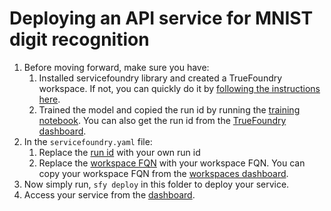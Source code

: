 # Deploying an API service for MNIST digit recognition

1. Before moving forward, make sure you have:
   1. Installed servicefoundry library and created a TrueFoundry workspace. If not, you can quickly do it by [following the instructions here](https://docs.truefoundry.com/documentation/deploy-model/quick-start/install-and-workspace).
   2. Trained the model and copied the run id by running the [training notebook](../train.ipynb). You can also get the run id from the [TrueFoundry dashboard](https://app.truefoundry.com/mlfoundry).
2. In the `servicefoundry.yaml` file:
   1.  Replace the [run id](./servicefoundry.yaml#L16) with your own run id
   2.  Replace the [workspace FQN](./servicefoundry.yaml#L13) with your workspace FQN. You can copy your workspace FQN from the [workspaces dashboard](https://app.truefoundry.com/workspace).
3. Now simply run, `sfy deploy` in this folder to deploy your service.
4. Access your service from the [dashboard](https://app.truefoundry.com/workspace).